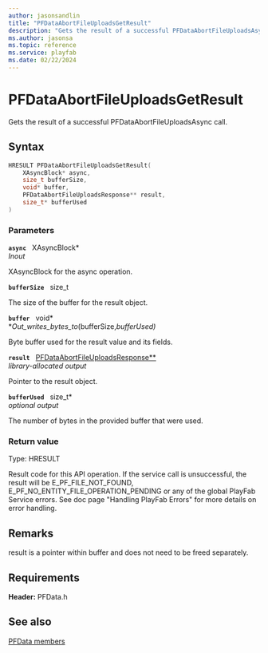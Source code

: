 ```yaml
---
author: jasonsandlin
title: "PFDataAbortFileUploadsGetResult"
description: "Gets the result of a successful PFDataAbortFileUploadsAsync call."
ms.author: jasonsa
ms.topic: reference
ms.service: playfab
ms.date: 02/22/2024
---
```


# PFDataAbortFileUploadsGetResult  

Gets the result of a successful PFDataAbortFileUploadsAsync call.  

## Syntax  
  
```cpp
HRESULT PFDataAbortFileUploadsGetResult(  
    XAsyncBlock* async,  
    size_t bufferSize,  
    void* buffer,  
    PFDataAbortFileUploadsResponse** result,  
    size_t* bufferUsed  
)  
```  
  
### Parameters  
  
**`async`** &nbsp; XAsyncBlock*  
*_Inout_*  
  
XAsyncBlock for the async operation.  
  
**`bufferSize`** &nbsp; size_t  
  
The size of the buffer for the result object.  
  
**`buffer`** &nbsp; void*  
*_Out_writes_bytes_to_(bufferSize,*bufferUsed)*  
  
Byte buffer used for the result value and its fields.  
  
**`result`** &nbsp; [PFDataAbortFileUploadsResponse**](../../pfdatatypes/structs/pfdataabortfileuploadsresponse.md)  
*library-allocated output*  
  
Pointer to the result object.  
  
**`bufferUsed`** &nbsp; size_t*  
*optional output*  
  
The number of bytes in the provided buffer that were used.  
  
  
### Return value
Type: HRESULT
  
Result code for this API operation. If the service call is unsuccessful, the result will be E_PF_FILE_NOT_FOUND, E_PF_NO_ENTITY_FILE_OPERATION_PENDING or any of the global PlayFab Service errors. See doc page "Handling PlayFab Errors" for more details on error handling.
  
## Remarks  
  
result is a pointer within buffer and does not need to be freed separately.
  
## Requirements  
  
**Header:** PFData.h
  
## See also  
[PFData members](../pfdata_members.md)  

  
  
